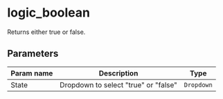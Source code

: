 logic_boolean
===========

Returns either true or false.

Parameters
----------

| Param name | Description | Type     |
 ------------|-------------|----------
| State     | Dropdown to select "true" or "false" | `Dropdown` |